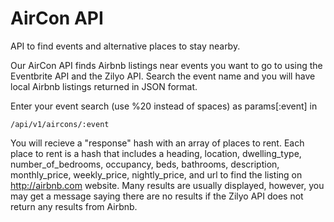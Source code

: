 # AirCon API

API to find events and alternative places to stay nearby.

Our AirCon API finds Airbnb listings near events you want to go to using the Eventbrite API and the Zilyo API. Search the event name and you will have local Airbnb listings returned in JSON format.  

Enter your event search (use %20 instead of spaces) as params[:event] in
```
/api/v1/aircons/:event
```

You will recieve a "response" hash with an array of places to rent.  Each place to rent is a hash that includes a heading, location, dwelling_type, number_of_bedrooms, occupancy, beds, bathrooms, description, monthly_price, weekly_price, nightly_price, and url to find the listing on http://airbnb.com website.  Many results are usually displayed, however, you may get a message saying there are no results if the Zilyo API does not return any results from Airbnb.
